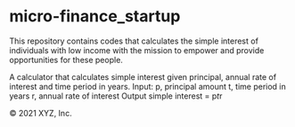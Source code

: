 # micro-finance_startup
This repository contains codes that calculates the simple interest of individuals with low income with the mission to empower and provide opportunities for these people.

A calculator that calculates simple interest given principal, annual rate of interest and time period in years.
Input:
   p, principal amount
   t, time period in years
   r, annual rate of interest
Output
   simple interest = p*t*r

© 2021 XYZ, Inc.